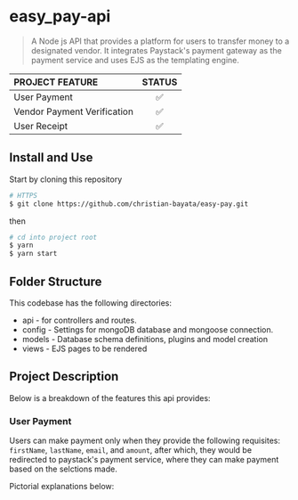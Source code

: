 # easy_pay-api

> A Node js API that provides a platform for users to transfer money to a designated vendor. It integrates Paystack's payment gateway as the payment service and uses EJS as the templating engine.

| PROJECT FEATURE             |       STATUS       |
| :-------------------------- | :----------------: |
| User Payment                | :white_check_mark: |
| Vendor Payment Verification | :white_check_mark: |
| User Receipt                | :white_check_mark: |

## Install and Use

Start by cloning this repository

```sh
# HTTPS
$ git clone https://github.com/christian-bayata/easy-pay.git
```

then

```sh
# cd into project root
$ yarn
$ yarn start
```

## Folder Structure

This codebase has the following directories:

- api - for controllers and routes.
- config - Settings for mongoDB database and mongoose connection.
- models - Database schema definitions, plugins and model creation
- views - EJS pages to be rendered

## Project Description

Below is a breakdown of the features this api provides:

### User Payment

Users can make payment only when they provide the following requisites: `firstName`, `lastName`, `email`, and `amount`, after which, they would be redirected to paystack's payment service, where they can make payment based on the selctions made.

Pictorial explanations below:
